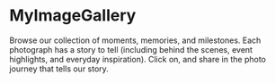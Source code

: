 # MyImageGallery
Browse our collection of moments, memories, and milestones. Each photograph has a story to tell (including behind the scenes, event highlights, and everyday inspiration). Click on, and share in the photo journey that tells our story.
